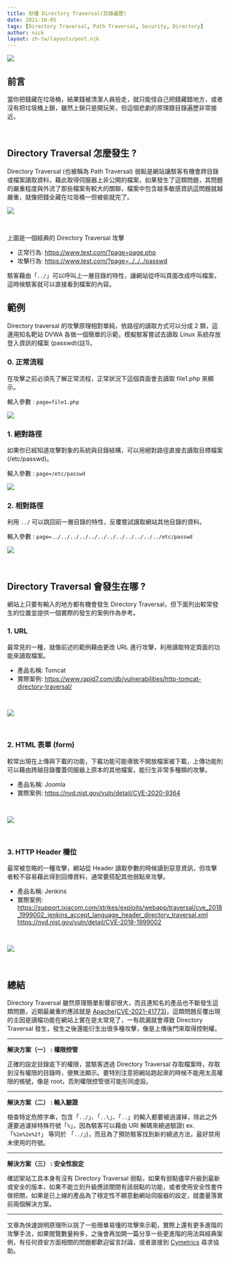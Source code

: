 ```yaml
---
title: 秒懂 Directory Traversal(目錄遍歷)
date: 2021-10-05
tags: [Directory Traversal, Path Traversal, Security, Directory]
author: nick
layout: zh-tw/layouts/post.njk
---
```


![](/img/posts/nick/directory/d1.jpg)

## 前言
<!-- summary -->
當你把錢藏在垃圾桶，結果錢被清潔人員撿走，就只能怪自己把錢藏錯地方，或者沒有把垃圾桶上鎖，雖然上鎖只是開玩笑，但這個悲劇的原理跟目錄遍歷非常接近。
<!-- summary -->
</br>

## Directory Traversal 怎麼發生 ?

Directory Traversal (也被稱為 Path Traversal) 弱點是網站讓駭客有機會跨目錄或檔案讀取資料，藉此取得伺服器上非公開的檔案，如果發生了這類問題，其問題的嚴重程度與外流了那些檔案有較大的關聯，檔案中包含越多敏感資訊這問題就越嚴重，就像把錢全藏在垃圾桶一但被偷就完了。
</br>

![](/img/posts/nick/directory/d2.jpg)

</br>

上圖是一個經典的 Directory Traversal 攻擊
* 正常行為: https://www.test.com/?page=page.php
* 攻擊行為: https://www.test.com/?page=../../../passwd

駭客藉由「`../`」可以呼叫上一層目錄的特性，讓網站從呼叫頁面改成呼叫檔案，這時候駭客就可以直接看到檔案的內容。


## 範例

Directory traversal 的攻擊原理相對單純，依路徑的讀取方式可以分成 2 類，這邊用知名靶站 DVWA 各做一個簡單的示範，模擬駭客嘗試去讀取 Linux 系統存放登入資訊的檔案 (passwd)(註1)。

### 0. 正常流程

在攻擊之前必須先了解正常流程，正常狀況下這個頁面會去讀取 file1.php 來顯示。

輸入參數 : `page=file1.php`

![](/img/posts/nick/directory/d3.jpg)

### 1. 絕對路徑

如果你已經知道攻擊對象的系統與目錄結構，可以用絕對路徑直接去讀取目標檔案 (/etc/passwd)。

輸入參數 : `page=/etc/passwd`

![](/img/posts/nick/directory/d4.jpg)


### 2. 相對路徑

利用 `../` 可以跳回前一層目錄的特性，反覆嘗試讀取網站其他目錄的資料。

輸入參數 : `page=../../../../../../../../../../../../etc/passwd`

![](/img/posts/nick/directory/d5.jpg)

</br>

## Directory Traversal 會發生在哪 ?

網站上只要有輸入的地方都有機會發生 Directory Traversal，但下面列出較常發生的位置並提供一個實際的發生的案例作為參考。

### 1. URL

最常見的一種，就像前述的範例藉由更改 URL 進行攻擊，利用讀取特定頁面的功能來讀取檔案。

* 產品名稱: Tomcat
* 實際案例: https://www.rapid7.com/db/vulnerabilities/http-tomcat-directory-traversal/

</br>

![](/img/posts/nick/directory/d6.jpg)

</br>

### 2. HTML 表單 (form)

較常出現在上傳與下載的功能，下載功能可能導致不開放檔案被下載，上傳功能則可以藉由跨越目錄覆蓋伺服器上原本的其他檔案，能衍生非常多種類的攻擊。

* 產品名稱: Joomla
* 實際案例: https://nvd.nist.gov/vuln/detail/CVE-2020-9364

</br>

![](/img/posts/nick/directory/d7.jpg)

</br>

### 3. HTTP Header 欄位

最常被忽略的一種攻擊，網站從 Header 讀取參數的時候讀到惡意資訊，但攻擊者較不容易藉此得到回傳資料，通常要搭配其他弱點來攻擊。

* 產品名稱: Jenkins
* 實際案例: https://support.ixiacom.com/strikes/exploits/webapp/traversal/cve_2018_1999002_jenkins_accept_language_header_directory_traversal.xml
https://nvd.nist.gov/vuln/detail/CVE-2018-1999002

</br>

![](/img/posts/nick/directory/d8.jpg)

</br>

## 總結

Directory Traversal 雖然原理簡單影響卻很大，而且連知名的產品也不斷發生這類問題，近期最嚴重的應該就是 [Apache(CVE-2021-41773)](https://www.bleepingcomputer.com/news/security/apache-fixes-actively-exploited-zero-day-vulnerability-patch-now/)，這類問題反覆出現的主因是讀檔功能在網站上實在是太常見了，一有疏漏就會導致 Directory Traversal 發生，發生之後還能衍生出很多種攻擊，像是上傳後門來取得控制權。

___

**解決方案（一） :  權限控管**

正確的設定目錄底下的權限，當駭客透過 Directory Traversal 存取檔案時，存取到沒有權限的目錄時，便無法顯示。要特別注意把網站跑起來的時候不能用太高權限的帳號，像是 root，否則權限控管很可能形同虛設。

___

**解決方案（二） :  輸入驗證**

檢查特定危險字串，包含「`../`」、「`..\`」、「`..`」的輸入都要被過濾掉，除此之外還要過濾掉特殊符號「`%`」，因為駭客可以藉由 URI 解碼來繞過驗證( ex.「`%2e%2e%2f`」 等同於 「`../`」)，而且為了預防駭客找到新的繞過方法，最好禁用未使用的符號。

___

**解決方案（三） :  安全性設定**

確認架站工具本身有沒有 Directory Traversal 弱點，如果有弱點儘早升級到最新或安全的版本，如果不能立刻升級應該關閉有該弱點的功能，或者使用安全性套件做把關，如果是已上線的產品為了穩定性不願意動網站伺服器的設定，就盡量落實前兩個解決方案。

___

文章為快速說明原理所以挑了一些簡單易懂的攻擊來示範，實際上還有更多進階的攻擊手法，如果閱覽數量夠多，之後會再加開一篇分享一些更進階的用法與經典案例，有任何資安方面相關的問題都歡迎留言討論，或者直接到 [Cymetrics](https://cymetrics.io/) 尋求協助。
